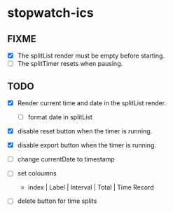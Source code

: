 # stopwatch-ics

## FIXME 
- [x] The splitList render must be empty before starting.
- [ ] The splitTimer resets when pausing.

## TODO
- [x] Render current time and date in the splitList render.
  - [ ] format date in splitList 
- [x] disable reset button when the timer is running.
- [x] disable export button when the timer is running.
- [ ] change currentDate to timestamp
- [ ] set coloumns
  - index | Label | Interval | Total | Time Record
- [ ] delete button for time splits  






